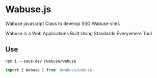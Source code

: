 # Wabuse.js

Wabuse javascript Class to develop SSG Wabuse sites

Wabuse is a Web Applications Built Using Standards Everywhere Tool

## Use

```shell
npm i --save-dev @wabuse/wabuse
```

```javascript
import { Wabuse } from '@wabuse/wabuse'
```
